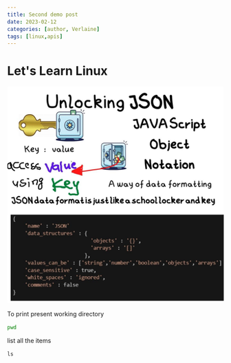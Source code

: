 ```yaml
---
title: Second demo post
date: 2023-02-12 
categories: [author, Verlaine]
tags: [linux,apis]
---
```


# Let's Learn Linux

![](/assets/img/favicons/bash.jpg)

To print present working directory

```bash
pwd
```
list all the items

```shell
ls
```

